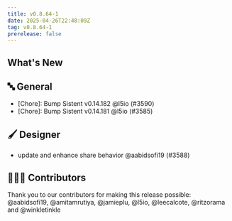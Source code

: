 ```yaml
---
title: v0.8.64-1
date: 2025-04-26T22:48:09Z
tag: v0.8.64-1
prerelease: false
---
```


## What's New
## 🔤 General
- [Chore]: Bump Sistent v0.14.182 @l5io (#3590)
- [Chore]: Bump Sistent v0.14.181 @l5io (#3585)

## 🖌️ Designer

- update and enhance share behavior @aabidsofi19 (#3588)

## 👨🏽‍💻 Contributors

Thank you to our contributors for making this release possible:
@aabidsofi19, @amitamrutiya, @jamieplu, @l5io, @leecalcote, @ritzorama and @winkletinkle
